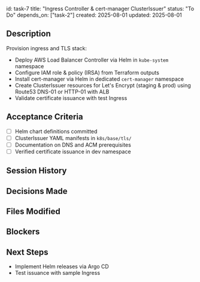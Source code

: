 id: task-7
title: "Ingress Controller & cert-manager ClusterIssuer"
status: "To Do"
depends_on: ["task-2"]
created: 2025-08-01
updated: 2025-08-01

## Description

Provision ingress and TLS stack:

- Deploy AWS Load Balancer Controller via Helm in `kube-system` namespace
- Configure IAM role & policy (IRSA) from Terraform outputs
- Install cert-manager via Helm in dedicated `cert-manager` namespace
- Create ClusterIssuer resources for Let's Encrypt (staging & prod) using Route53 DNS-01 or HTTP-01 with ALB
- Validate certificate issuance with test Ingress

## Acceptance Criteria

- [ ] Helm chart definitions committed
- [ ] ClusterIssuer YAML manifests in `k8s/base/tls/`
- [ ] Documentation on DNS and ACM prerequisites
- [ ] Verified certificate issuance in dev namespace

## Session History

## Decisions Made

## Files Modified

## Blockers

## Next Steps

- Implement Helm releases via Argo CD
- Test issuance with sample Ingress
